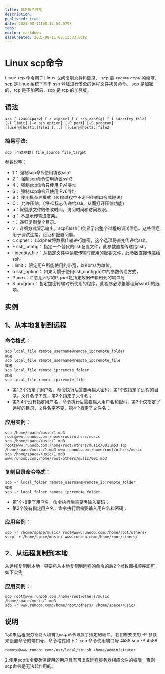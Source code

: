 ```yaml
---
title: SCP命令详解
description: 
published: true
date: 2023-08-11T08:13:54.579Z
tags: 
editor: markdown
dateCreated: 2023-08-11T08:13:33.011Z
---
```


# Linux scp命令
Linux scp 命令用于 Linux 之间复制文件和目录。
scp 是 secure copy 的缩写, scp 是 linux 系统下基于 ssh 登陆进行安全的远程文件拷贝命令。
scp 是加密的，rcp 是不加密的，scp 是 rcp 的加强版。

## 语法
```
scp [-1246BCpqrv] [-c cipher] [-F ssh_config] [-i identity_file]
[-l limit] [-o ssh_option] [-P port] [-S program]
[[user@]host1:]file1 [...] [[user@]host2:]file2

```
### 简易写法:
```
scp [可选参数] file_source file_target 
```
参数说明：

- 1： 强制scp命令使用协议ssh1
- 2： 强制scp命令使用协议ssh2
- 4： 强制scp命令只使用IPv4寻址
- 6： 强制scp命令只使用IPv6寻址
- B： 使用批处理模式（传输过程中不询问传输口令或短语）
- C： 允许压缩。（将-C标志传递给ssh，从而打开压缩功能）
- p：保留原文件的修改时间，访问时间和访问权限。
- q： 不显示传输进度条。
- r： 递归复制整个目录。
- v：详细方式显示输出。scp和ssh(1)会显示出整个过程的调试信息。这些信息用于调试连接，验证和配置问题。
- c cipher： 以cipher将数据传输进行加密，这个选项将直接传递给ssh。
- F ssh_config： 指定一个替代的ssh配置文件，此参数直接传递给ssh。
- i identity_file： 从指定文件中读取传输时使用的密钥文件，此参数直接传递给ssh。
- l limit： 限定用户所能使用的带宽，以Kbit/s为单位。
- o ssh_option： 如果习惯于使用ssh_config(5)中的参数传递方式，
- P port：注意是大写的P, port是指定数据传输用到的端口号
- S program： 指定加密传输时所使用的程序。此程序必须能够理解ssh(1)的选项。

## 实例
## 1、从本地复制到远程
### 命令格式：
```
scp local_file remote_username@remote_ip:remote_folder 
或者 
scp local_file remote_username@remote_ip:remote_file 
或者 
scp local_file remote_ip:remote_folder 
或者 
scp local_file remote_ip:remote_file 
```
- 第1,2个指定了用户名，命令执行后需要再输入密码，第1个仅指定了远程的目录，文件名字不变，第2个指定了文件名；
- 第3,4个没有指定用户名，命令执行后需要输入用户名和密码，第3个仅指定了远程的目录，文件名字不变，第4个指定了文件名；


### 应用实例：
```
scp /home/space/music/1.mp3 root@www.runoob.com:/home/root/others/music 
scp /home/space/music/1.mp3 root@www.runoob.com:/home/root/others/music/001.mp3 scp /home/space/music/1.mp3 www.runoob.com:/home/root/others/music 
scp /home/space/music/1.mp3 www.runoob.com:/home/root/others/music/001.mp3 
```
### 复制目录命令格式：
```
scp -r local_folder remote_username@remote_ip:remote_folder 
或者 
scp -r local_folder remote_ip:remote_folder 
```
- 第1个指定了用户名，命令执行后需要再输入密码；
- 第2个没有指定用户名，命令执行后需要输入用户名和密码；

### 应用实例：
```
scp -r /home/space/music/ root@www.runoob.com:/home/root/others/ 
sscp -r /home/space/music/ www.runoob.com:/home/root/others/ 
```
## 2、从远程复制到本地
从远程复制到本地，只要将从本地复制到远程的命令的后2个参数调换顺序即可，如下实例

### 应用实例：
```
scp root@www.runoob.com:/home/root/others/music /home/space/music/1.mp3
scp -r www.runoob.com:/home/root/others/ /home/space/music/
```
## 说明
1.如果远程服务器防火墙有为scp命令设置了指定的端口，我们需要使用 -P 参数来设置命令的端口号，命令格式如下：
scp 命令使用端口号 4588 scp -P 4588

```
remote@www.runoob.com:/usr/local/sin.sh /home/administrator
```
2.使用scp命令要确保使用的用户具有可读取远程服务器相应文件的权限，否则scp命令是无法起作用的。